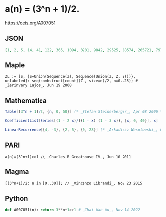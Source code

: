 # a\(n\) \= \(3^n \+ 1\)/2\.
https://oeis.org/A007051
## JSON
```JSON
[1, 2, 5, 14, 41, 122, 365, 1094, 3281, 9842, 29525, 88574, 265721, 797162, 2391485, 7174454, 21523361, 64570082, 193710245, 581130734, 1743392201, 5230176602, 15690529805, 47071589414, 141214768241, 423644304722, 1270932914165, 3812798742494, 11438396227481]
```
## Maple
```Maple
ZL := [S, {S=Union(Sequence(Z), Sequence(Union(Z, Z, Z)))}, unlabeled]: seq(combstruct[count](ZL, size=n)/2, n=0..25); # _Zerinvary Lajos_, Jun 19 2008
```
## Mathematica
```Mathematica
Table[(3^n + 1)/2, {n, 0, 50}] (* _Stefan Steinerberger_, Apr 08 2006 *)
```
```Mathematica
CoefficientList[Series[(1 - 2 x)/((1 - x) (1 - 3 x)), {x, 0, 40}], x] (* _Harvey P. Dale_, Jun 20 2011 *)
```
```Mathematica
LinearRecurrence[{4, -3}, {2, 5}, {0, 28}] (* _Arkadiusz Wesolowski_, Oct 30 2012 *)
```
## PARI
```PARI
a(n)=(3^n+1)>>1 \\ _Charles R Greathouse IV_, Jun 10 2011
```
## Magma
```Magma
[(3^n+1)/2: n in [0..30]]; // _Vincenzo Librandi_, Nov 23 2015
```
## Python
```Python
def A007051(n): return 3**n+1>>1 # _Chai Wah Wu_, Nov 14 2022
```
